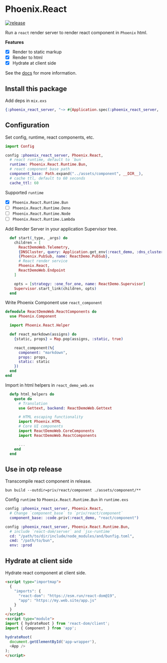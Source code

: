 # Phoenix.React

[![release](https://github.com/gsmlg-dev/phoenix-react/actions/workflows/test-and-release.yml/badge.svg)](https://github.com/gsmlg-dev/phoenix-react/actions/workflows/test-and-release.yml)

Run a `react` render server to render react component in `Phoenix` html.

**Features**

- [x] Render to static markup
- [x] Render to html
- [x] Hydrate at client side

See the [docs](https://hexdocs.pm/phoenix_react_server/) for more information.

## Install this package

Add deps in `mix.exs`

```elixir
{:phoenix_react_server, "~> #{Application.spec(:phoenix_react_server, :vsn)}"},
```

## Configuration

Set config, runtime, react components, etc.

```elixir
import Config

config :phoenix_react_server, Phoenix.React,
  # react runtime, default to `bun`
  runtime: Phoenix.React.Runtime.Bun,
  # react component base path
  component_base: Path.expand("../assets/component", __DIR__),
  # cache ttl, default to 60 seconds
  cache_ttl: 60
```

Supported `runtime`

- [x] `Phoenix.React.Runtime.Bun`
- [ ] `Phoenix.React.Runtime.Deno`
- [ ] `Phoenix.React.Runtime.Node`
- [ ] `Phoenix.React.Runtime.Lambda`

Add Render Server in your application Supervisor tree.

```elixir
  def start(_type, _args) do
    children = [
      ReactDemoWeb.Telemetry,
      {DNSCluster, query: Application.get_env(:react_demo, :dns_cluster_query) || :ignore},
      {Phoenix.PubSub, name: ReactDemo.PubSub},
      # React render service
      Phoenix.React,
      ReactDemoWeb.Endpoint
    ]

    opts = [strategy: :one_for_one, name: ReactDemo.Supervisor]
    Supervisor.start_link(children, opts)
  end
```

Write Phoenix Component use `react_component`

```elixir
defmodule ReactDemoWeb.ReactComponents do
  use Phoenix.Component

  import Phoenix.React.Helper

  def react_markdown(assigns) do
    {static, props} = Map.pop(assigns, :static, true)

    react_component(%{
      component: "markdown",
      props: props,
      static: static
    })
  end
end
```

Import in html helpers in `react_demo_web.ex`

```elixir
  defp html_helpers do
    quote do
      # Translation
      use Gettext, backend: ReactDemoWeb.Gettext

      # HTML escaping functionality
      import Phoenix.HTML
      # Core UI components
      import ReactDemoWeb.CoreComponents
      import ReactDemoWeb.ReactComponents

      ...
    end
  end
```

## Use in otp release

Transcompile react component in release.

```shell
bun build --outdir=priv/react/component ./assets/component/**
```

Config `runtime` to `Phoenix.React.Runtime.Bun` in `runtime.exs`

```elixir
config :phoenix_react_server, Phoenix.React,
  # Change `component_base` to `priv/react/component`
  component_base: :code.priv(:react_demo, "react/component")

config :phoenix_react_server, Phoenix.React.Runtime.Bun,
  # include `react-dom/server` and `jsx-runtime`
  cd: "/path/to/dir/include/node_modules/and/bunfig.toml",
  cmd: "/path/to/bun",
  env: :prod
```

## Hydrate at client side

Hydrate react component at client side.

```html
<script type="importmap">
  {
    "imports": {
      "react-dom": "https://esm.run/react-dom@19",
      "app": "https://my.web.site/app.js"
    }
  }
</script>
<script type="module">
import { hydrateRoot } from 'react-dom/client';
import { Component } from 'app';

hydrateRoot(
  document.getElementById('app-wrapper'),
  <App />
);
</script>
```
